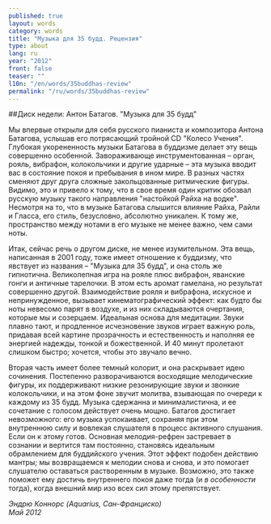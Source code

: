 ```yaml
---
published: true
layout: words
category: words
title: "Музыка для 35 будд. Рецензия"
type: about
lang: ru
year: "2012"
front: false
teaser: ""
l10n: "/en/words/35buddhas-review"
permalink: "/ru/words/35buddhas-review"
---
```


##Диск недели: Антон Батагов. "Музыка для 35 будд"

Мы впервые открыли для себя русского пианиста и композитора Антона Батагова, услышав его потрясающий тройной CD "Колесо Учения". Глубокая укорененность музыки Батагова в буддизме делает эту вещь совершенно особенной. Завораживающе инструментованная – орган, рояль, вибрафон, колокольчики и другие ударные – эта музыка вводит вас в состояние покоя и пребывания в ином мире. В разных частях сменяют друг друга сложные закольцованные ритмические фигуры. Видимо, это и привело к тому, что в свое время один критик обозвал русскую музыку такого направления "настойкой Райха на водке". Несмотря на то, что в музыке Батагова слышится влияние Райха, Райли и Гласса, его стиль, безусловно, абсолютно уникален. К тому же, пространство между нотами в его музыке не менее важно, чем сами ноты.

Итак, сейчас речь о другом диске, не менее изумительном. Эта вещь, написанная в 2001 году, тоже имеет отношение к буддизму, что явствует из названия – "Музыка для 35 будд", и она столь же гипнотична. Великолепная игра на рояле плюс вибрафон, яванские гонги и античные тарелочки. В этом есть аромат гамелана, но результат совершенно другой. Взаимодействие рояля и вибрафона, искусное и непринужденное, вызывает кинематографический эффект: как будто бы ноты невесомо парят в воздухе, и из них складываются очертания, которые мы и созерцаем. Идеальная основа для медитации. Звуки плавно тают, и продленное исчезновение звуков играет важную роль, придавая всей картине прозрачность и естественность и наполняя ее энергией надежды, тонкой и божественной. И 40 минут пролетают слишком быстро; хочется, чтобы это звучало вечно.

Вторая часть имеет более темный колорит, и она раскрывает идею сочинения. Постепенно разворачиваются восходящие мелодические фигуры, их поддерживают низкие резонирующие звуки и звонкие колокольчики, и на этом фоне звучит молитва, взывающая по очереди к каждому из 35 будд. Музыка сдержанна и минималистична, и ее сочетание с голосом действует очень мощно. Батагов достигает невозможного: его музыка успокаивает, сохраняя при этом внутреннюю силу и вовлекая слушателя в процесс активного слушания. Если он к этому готов. Основная мелодия-рефрен застревает в сознании и вертится там постоянно, становясь идеальным обрамлением для буддийского учения. Этот эффект подобен действию мантры; мы возвращаемся к мелодии снова и снова, и это помогает слушателю оставаться растворенным в музыке. Возможно, это также поможет ему достичь внутреннего покоя даже тогда (и _в особенности_ тогда), когда внешний мир изо всех сил этому препятствует.

_Эндрю Коннорс (Aquarius, Сан-Франциско)_  
_Май 2012_
